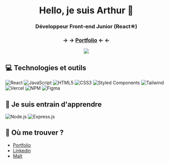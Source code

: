 <h1  align="center">Hello, je suis Arthur 👋</h1>

<h3 align="center">Développeur Front-end Junior (React⚛️)</h3>
<h3 align="center">-> -> <a href='https://arthuroberlin.fr/'>Portfolio</a> <- <-</h3>
<div align="center">
<img src="https://arthuroberlin.fr/github/react.png" />
</div>

## 💻 Technologies et outils

![React](https://img.shields.io/badge/react-%2320232a.svg?style=for-the-badge&logo=react&logoColor=%2361DAFB)
![JavaScript](https://img.shields.io/badge/javascript-%23323330.svg?style=for-the-badge&logo=javascript&logoColor=%23F7DF1E)
![HTML5](https://img.shields.io/badge/html5-%23E34F26.svg?style=for-the-badge&logo=html5&logoColor=white)
![CSS3](https://img.shields.io/badge/css3-%231572B6.svg?style=for-the-badge&logo=css3&logoColor=white)
![Styled Components](https://img.shields.io/badge/styled--components-DB7093?style=for-the-badge&logo=styled-components&logoColor=white)
![Tailwind](https://img.shields.io/badge/Tailwind_CSS-38B2AC?style=for-the-badge&logo=tailwind-css&logoColor=white)
![Vercel](https://img.shields.io/badge/vercel-%23000000.svg?style=for-the-badge&logo=vercel&logoColor=white)
![NPM](https://img.shields.io/badge/NPM-%23000000.svg?style=for-the-badge&logo=npm&logoColor=white)
![Figma](https://img.shields.io/badge/figma-%23F24E1E.svg?style=for-the-badge&logo=figma&logoColor=white)

## 🌱 Je suis entrain d'apprendre

![Node.js](https://img.shields.io/badge/Node.js-43853D?style=for-the-badge&logo=node.js&logoColor=white)
![Express.js](https://img.shields.io/badge/express.js-%23404d59.svg?style=for-the-badge&logo=express&logoColor=%2361DAFB)

## 💬 Où me trouver ?

- <a href="https://arthuroberlin.fr">Portfolio</a>
- <a href="https://www.linkedin.com/">Linkedin</a>
- <a href="https://www.malt.fr/profile/arthuroberlinmartins">Malt</a>
